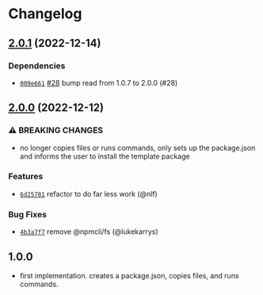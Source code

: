 # Changelog

## [2.0.1](https://github.com/npm/create-oss/compare/v2.0.0...v2.0.1) (2022-12-14)

### Dependencies

* [`009e661`](https://github.com/npm/create-oss/commit/009e6618166a9a8dfecb64353861cc93b047bc71) [#28](https://github.com/npm/create-oss/pull/28) bump read from 1.0.7 to 2.0.0 (#28)

## [2.0.0](https://github.com/npm/create-oss/compare/v1.1.0...v2.0.0) (2022-12-12)

### ⚠️ BREAKING CHANGES

* no longer copies files or runs commands, only sets up the package.json and informs the user to install the template package

### Features

* [`6d25781`](https://github.com/npm/create-oss/commit/6d2578112adcdb4c9dfc6a12b37e42eb5f7d17b8) refactor to do far less work (@nlf)

### Bug Fixes

* [`4b3a7f7`](https://github.com/npm/create-oss/commit/4b3a7f70a72ee5f54490c985715192fd16ca02d7) remove @npmcli/fs (@lukekarrys)

## 1.0.0

- first implementation. creates a package.json, copies files, and runs commands.
